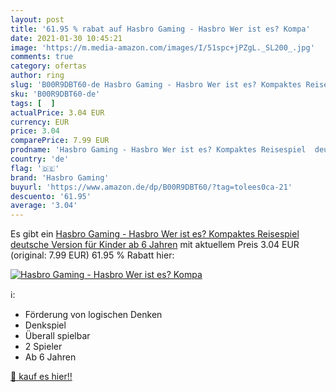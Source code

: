 ```yaml
---
layout: post
title: '61.95 % rabat auf Hasbro Gaming - Hasbro Wer ist es? Kompa'
date: 2021-01-30 10:45:21
image: 'https://m.media-amazon.com/images/I/51spc+jPZgL._SL200_.jpg'
comments: true
category: ofertas
author: ring
slug: 'B00R9DBT60-de Hasbro Gaming - Hasbro Wer ist es? Kompaktes Reisespiel...'
sku: 'B00R9DBT60-de'
tags: [  ]
actualPrice: 3.04 EUR
currency: EUR
price: 3.04
comparePrice: 7.99 EUR
prodname: 'Hasbro Gaming - Hasbro Wer ist es? Kompaktes Reisespiel  deutsche Version für Kinder ab 6 Jahren'
country: 'de'
flag: '🇩🇪'
brand: 'Hasbro Gaming'
buyurl: 'https://www.amazon.de/dp/B00R9DBT60/?tag=tolees0ca-21'
descuento: '61.95'
average: '3.04'
---
```


Es gibt ein [Hasbro Gaming - Hasbro Wer ist es? Kompaktes Reisespiel  deutsche Version für Kinder ab 6 Jahren](https://www.amazon.de/dp/B00R9DBT60/?tag=tolees0ca-21) mit aktuellem Preis 3.04 EUR (original: 7.99 EUR) 61.95 % Rabatt hier:

[![Hasbro Gaming - Hasbro Wer ist es? Kompa](https://m.media-amazon.com/images/I/51spc+jPZgL._SL200_.jpg)](https://www.amazon.de/dp/B00R9DBT60/?tag=tolees0ca-21)

ℹ️:

- Förderung von logischen Denken
- Denkspiel
- Überall spielbar
- 2 Spieler
- Ab 6 Jahren

[🛒 kauf es hier!!](https://www.amazon.de/dp/B00R9DBT60/?tag=tolees0ca-21)
